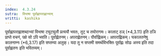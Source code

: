 ```yaml
---
index:  4.3.24
sutra:  विभाषा पूर्वाह्णापराह्णाभ्याम्
vritti:  kashika 
---
```


पूर्वाह्णापराह्णाशब्दाभ्यां विभाषा ट्युट्युलौ प्रत्ययौ भवतः, तुट् च तयोरागमः। कालाट् ठञ् (*4,3.11) इति ठञि प्राप्ते वचनं, पक्षे सो ऽपि भवति। पूर्वाह्णेतनम्। अपराह्णेतनम्। पौर्वाह्णिकम्। आपराह्णिकम्। घकालतनेषु कालनाम्नः (*6,3.17) इति सप्तम्या अलुक्। यदा तु न सप्तमी समर्थविभक्तिः पूर्वाह्णः सोढः अस्य इति तदा पूर्वाह्णतनः इति भवितव्यम्।

